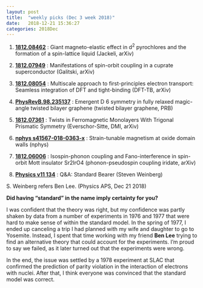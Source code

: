 ```yaml
---
layout: post
title:  "weekly picks (Dec 3 week 2018)"
date:   2018-12-21 15:36:27
categories: 2018Dec
---
```



1. **[1812.08462](https://arxiv.org/abs/1812.08462)** : Giant magneto-elastic effect in d$^2$ pyrochlores and the formation of a spin-lattice liquid (Jackeli, arXiv)

 
1. **[1812.07949](https://arxiv.org/abs/1812.07949)** : Manifestations of spin-orbit coupling in a cuprate superconductor (Galitski, arXiv)


1.	**[1812.08054](https://arxiv.org/abs/1812.08054)** : Multiscale approach to first-principles electron transport: Seamless integration of DFT and tight-binding (DFT-TB, arXiv)


1.	**[PhysRevB.98.235137](https://journals.aps.org/prb/abstract/10.1103/PhysRevB.98.235137)** : Emergent D 6 symmetry in fully relaxed magic-angle twisted bilayer graphene (twisted bilayer graphene, PRB)

1. **[1812.07361](https://arxiv.org/abs/1812.07361)** : Twists in Ferromagnetic Monolayers With Trigonal Prismatic Symmetry (Everschor-Sitte, DMI, arXiv)

1. **[nphys s41567-018-0363-x](https://www.nature.com/articles/s41567-018-0363-x)** : Strain-tunable magnetism at oxide domain walls (nphys)
 
1. **[1812.06006](https://arxiv.org/abs/1812.06006)** : Isospin-phonon coupling and Fano-interference in spin-orbit Mott insulator Sr2IrO4 (phonon-pseudospin coupling iridate, arXiv)

1. **[Physics v11 134](https://physics.aps.org/articles/v11/134)** : Q&A: Standard Bearer (Steven Weinberg)

>
S. Weinberg refers Ben Lee. (Physics APS, Dec 21 2018)
>
**Did having “standard” in the name imply certainty for you?**
>
I was confident that the theory was right, but my confidence was partly shaken by data from a number of experiments in 1976 and 1977 that were hard to make sense of within the standard model. In the spring of 1977, I ended up canceling a trip I had planned with my wife and daughter to go to Yosemite. Instead, I spent that time working with my friend **Ben Lee** trying to find an alternative theory that could account for the experiments. I’m proud to say we failed, as it later turned out that the experiments were wrong.
>
In the end, the issue was settled by a 1978 experiment at SLAC that confirmed the prediction of parity violation in the interaction of electrons with nuclei. After that, I think everyone was convinced that the standard model was correct.
